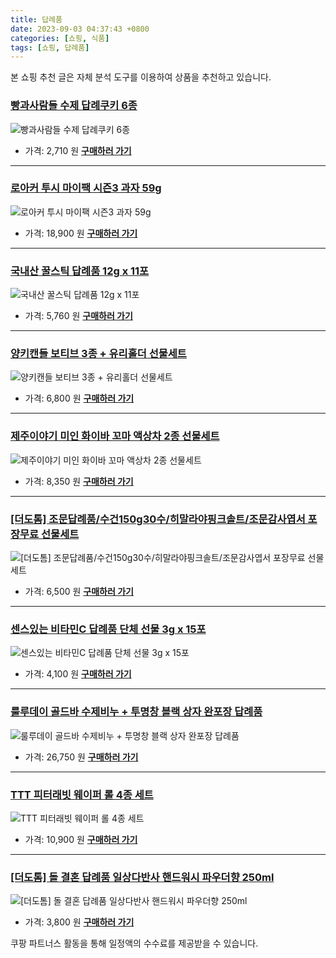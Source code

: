 ```yaml
---
title: 답례품
date: 2023-09-03 04:37:43 +0800
categories: [쇼핑, 식품]
tags: [쇼핑, 답례품]
---
```

본 쇼핑 추천 글은 자체 분석 도구를 이용하여 상품을 추천하고 있습니다.
### [빵과사람들 수제 답례쿠키 6종](https://link.coupang.com/re/AFFSDP?lptag=AF1030537&pageKey=1592027574&itemId=2720216352&vendorItemId=70710450533&traceid=V0-153-152cd77474b045cb&requestid=20230907043743527074105660&token=31850B%7CGM)
![빵과사람들 수제 답례쿠키 6종](https://ads-partners.coupang.com/image1/7gUd8t5wQZ3DpmaG7gtEnIl6HESzjuUSn_ZITGI6kjN5Za8BMPyTfXIRjbpWXzJPLMuO1zmr-kB693axHVPp0qSt-9M368q5ngAPolWOwuG19adco0lEr0yRkWb_rXFOIM6Xe19FHpNCvhSc5U7uWP9UqAYKkzoNEy0pubtu78PUqNWlMOAm69Q5Bt0dI9D-mE7IpDZnvlOeZqWrM6yqvzV1xwl7gcsP9eVYXdjxd93tbehnPkyvodW1VoXBDFkVi7lWkiUX2g2BuVnJVoQ9yP1ACLOWIDhCnHTZnRYSkwo=)
- 가격: 2,710 원
[**구매하러 가기**](https://link.coupang.com/re/AFFSDP?lptag=AF1030537&pageKey=1592027574&itemId=2720216352&vendorItemId=70710450533&traceid=V0-153-152cd77474b045cb&requestid=20230907043743527074105660&token=31850B%7CGM)
---
### [로아커 투시 마이팩 시즌3 과자 59g](https://link.coupang.com/re/AFFSDP?lptag=AF1030537&pageKey=2305133863&itemId=3973141547&vendorItemId=71957488485&traceid=V0-153-5e2b48ff8cedc79e&requestid=20230907043743527074105660&token=31850B%7CGM)
![로아커 투시 마이팩 시즌3 과자 59g](https://ads-partners.coupang.com/image1/w5dczv9CX3tVQC5Lw2Jf4WxwL_w2Z1WM86l3ipy2XkhUzOGTJY1vQwk-LjCzi2kQJrvFg33sihJJ6h-0mXneYvtpW2ZUJoTf4GzR7AeAp9pVLT6EcKA0fX-u8ONG-zzLTLw84cUzpRtnyRElvj90vSSR3juLzTEd6OhR-ovJl5cN3H_wB72Y5Rf9ya1uncYzRkXnSQLKzMGMpfdlcZ6yH8OxXMr4Xc6wewESAso0pMXY8yYngXHIuUIQtzsjpHu877X6GHR6HhFVkOdFU05Ct2qi)
- 가격: 18,900 원
[**구매하러 가기**](https://link.coupang.com/re/AFFSDP?lptag=AF1030537&pageKey=2305133863&itemId=3973141547&vendorItemId=71957488485&traceid=V0-153-5e2b48ff8cedc79e&requestid=20230907043743527074105660&token=31850B%7CGM)
---
### [국내산 꿀스틱 답례품 12g x 11포](https://link.coupang.com/re/AFFSDP?lptag=AF1030537&pageKey=6812713290&itemId=16121332222&vendorItemId=80632652994&traceid=V0-153-5855db737d9876ea&requestid=20230907043743527074105660&token=31850B%7CGM)
![국내산 꿀스틱 답례품 12g x 11포](https://ads-partners.coupang.com/image1/VjpLdNeCo2y0V-isVlBueC8VGahBCj7WQzCieUGQ0vdOaNqvAa2MtJQqqrDyr-4dj1zYGlTZ7uAYpEiRPKxRAtvkSqgmyGfFfYQsUYUzO6pb9gLOLaTlOdlVNVMxHBZsM3EGFsRaQSav0Uz5UfhMgsPp4LwDBUNnmoKu_r6Kc_PkccQyAbkhemeeVuVJnf1r_zXD3re_YzxE_fcjfqYuLPELexBhjKrV0-FixKxf9H6MqP-GfjMC_N11EhvMzV2bOhkOvIJHHZJmi4zuDpBk8gi803Tc787j33wkuepx5scK)
- 가격: 5,760 원
[**구매하러 가기**](https://link.coupang.com/re/AFFSDP?lptag=AF1030537&pageKey=6812713290&itemId=16121332222&vendorItemId=80632652994&traceid=V0-153-5855db737d9876ea&requestid=20230907043743527074105660&token=31850B%7CGM)
---
### [양키캔들 보티브 3종 + 유리홀더 선물세트](https://link.coupang.com/re/AFFSDP?lptag=AF1030537&pageKey=5642955270&itemId=9209872278&vendorItemId=76495579047&traceid=V0-153-4b4eff778ce3fa08&requestid=20230907043743527074105660&token=31850B%7CGM)
![양키캔들 보티브 3종 + 유리홀더 선물세트](https://ads-partners.coupang.com/image1/TKClM6PgXdJsVyHnTJBXlEZXWaFgHjPGkT_3JYk7lIFRZOexFRLIFhWjMZJw75ABTLMbno689h70wuI1tZ6FK-AflrA16Lot6Ier-R7bAUevovA1fqj1wF5T6EFA_2_P-cHIEKM1-PRS0-KdbW6sTK-mha7qvR-BqDPmwmJchH00AxSd5ya3NF_szzoev5ZfCTvdz4ZPflNevUcAI44HS0ZVkGyvxDvkqTkI5wFcYVcz9J25LjfbqJ6IduTe4QE6p6UWQJGTXA==)
- 가격: 6,800 원
[**구매하러 가기**](https://link.coupang.com/re/AFFSDP?lptag=AF1030537&pageKey=5642955270&itemId=9209872278&vendorItemId=76495579047&traceid=V0-153-4b4eff778ce3fa08&requestid=20230907043743527074105660&token=31850B%7CGM)
---
### [제주이야기 미인 화이바 꼬마 액상차 2종 선물세트](https://link.coupang.com/re/AFFSDP?lptag=AF1030537&pageKey=21897769&itemId=85383568&vendorItemId=3145055735&traceid=V0-153-d2e4e682aeb5ab0c&requestid=20230907043743527074105660&token=31850B%7CGM)
![제주이야기 미인 화이바 꼬마 액상차 2종 선물세트](https://ads-partners.coupang.com/image1/8txm68klQBWtA3_G8r7CyndgGEFM6WJ2i3sdacjS0mkrGd-5bp-SwDtvS_0QZICaeDCntsGRjNDf2VFLqYCjv_h1wmYersNBaIdlbQIBgwE2CaRQUeGHfwu6Oto1ifPCjphiCbdIvmoIQAWwQWkt-F2AZrnMZJrZdLxdlxHfeBALJQHBDbnwoBYibQNpW0UoSvf3i9tfi7q2Im2hGZjcoG9Kv4H9fp42i9u9k0g0ZTdu5M9_UPffrYalAxFt8Y97hU-lWRbtMar3JtPRcG5Y-OW-KLPBxaeNIJKFwTQKhw==)
- 가격: 8,350 원
[**구매하러 가기**](https://link.coupang.com/re/AFFSDP?lptag=AF1030537&pageKey=21897769&itemId=85383568&vendorItemId=3145055735&traceid=V0-153-d2e4e682aeb5ab0c&requestid=20230907043743527074105660&token=31850B%7CGM)
---
### [[더도톰] 조문답례품/수건150g30수/히말라야핑크솔트/조문감사엽서 포장무료 선물세트](https://link.coupang.com/re/AFFSDP?lptag=AF1030537&pageKey=6330570689&itemId=13236170681&vendorItemId=80494230337&traceid=V0-153-0a3bcb707b9ece0e&requestid=20230907043743527074105660&token=31850B%7CGM)
![[더도톰] 조문답례품/수건150g30수/히말라야핑크솔트/조문감사엽서 포장무료 선물세트](https://ads-partners.coupang.com/image1/Ss5R7yGBm6x4LgNBShgPzKg0bBzB6Wy-o3PALPX0fo20ECZwNxo7L7m-eoDvav7gOL7CZHX1tloilmw8RWvEmmKQ4U-BbP49dixagztHonZ_tm2GA2Sp1FdNYCEXXjZrL_wn1vBCwzNb8ufsywd7RU6pieJZyyIx0WyZgC7q1CeLwAAtdHlSvTDhF_EiopXBvMwVIvVEEcu_RB97OFZBAtBwxz0E6dGij_XsG5wbrYnTKTTSf8VNDlX1q8YIyPEHhBOE3XdRrRvgZW_nXi99sOitWQjQ1OHkFeK-LNtekMI=)
- 가격: 6,500 원
[**구매하러 가기**](https://link.coupang.com/re/AFFSDP?lptag=AF1030537&pageKey=6330570689&itemId=13236170681&vendorItemId=80494230337&traceid=V0-153-0a3bcb707b9ece0e&requestid=20230907043743527074105660&token=31850B%7CGM)
---
### [센스있는 비타민C 답례품 단체 선물 3g x 15포](https://link.coupang.com/re/AFFSDP?lptag=AF1030537&pageKey=7322908788&itemId=18785526562&vendorItemId=85801022341&traceid=V0-153-bbe1e76a0615d341&requestid=20230907043743527074105660&token=31850B%7CGM)
![센스있는 비타민C 답례품 단체 선물 3g x 15포](https://ads-partners.coupang.com/image1/Vc698sCg0LM-KHDiVbr4yczB36LbZCdI4toI8-AcAQJgR5Ef31eO-rlSn_B49jamNj3VWp-R-8t7N0IMyWj5hrhpbvS4TRDUDYQl9_gxfWIOj77lHL-ks9fTFIzkGgZqDiUBTlYj1q_SVxTER5ZnvQdWsDs6ort2oSVr88rT4lX4BSw-VMjUL3ZCeDGEB54EPtU5UCUCnBmmw9160aM7i5SADdn5qliZnk8DWmHZjycLTuDl8df4_4UIRz_dH6iuN0ToTSGrutv7YNVd5J4aG0ZQ_sXWS-rlQVE2d_uQSw==)
- 가격: 4,100 원
[**구매하러 가기**](https://link.coupang.com/re/AFFSDP?lptag=AF1030537&pageKey=7322908788&itemId=18785526562&vendorItemId=85801022341&traceid=V0-153-bbe1e76a0615d341&requestid=20230907043743527074105660&token=31850B%7CGM)
---
### [룰루데이 골드바 수제비누 + 투명창 블랙 상자 완포장 답례품](https://link.coupang.com/re/AFFSDP?lptag=AF1030537&pageKey=1387216907&itemId=2422751607&vendorItemId=70416868112&traceid=V0-153-4cd359b67af26a29&requestid=20230907043743527074105660&token=31850B%7CGM)
![룰루데이 골드바 수제비누 + 투명창 블랙 상자 완포장 답례품](https://ads-partners.coupang.com/image1/KCRykdi5-4jVsCYPKOcMBml6sNMSfuXirGQyaa7XSxZVl4OuuoG1mmZHxRLz-7tSk454we72yN9ZyIaLZX3oTDdD6G7SZpdlHk2mYhmZvycKcyi6xGvg2NO_YM5g6ImfCaJYWDs13ne5Iz2-6i5thJ5LfVjFzQ7d7Uc5OTbdGir-BF4Xv2EyMbiYP9aIJwjsS8AQfJ556i-PY1TsZMTfejIpjXEaBk8BBi1d7RWzO4-YiO7XLM0YCqBBFmcQ8N_ZHAMGIRCs_XgVHbSYlh5m)
- 가격: 26,750 원
[**구매하러 가기**](https://link.coupang.com/re/AFFSDP?lptag=AF1030537&pageKey=1387216907&itemId=2422751607&vendorItemId=70416868112&traceid=V0-153-4cd359b67af26a29&requestid=20230907043743527074105660&token=31850B%7CGM)
---
### [TTT 피터래빗 웨이퍼 롤 4종 세트](https://link.coupang.com/re/AFFSDP?lptag=AF1030537&pageKey=6925185207&itemId=16737399151&vendorItemId=83919322544&traceid=V0-153-897551eec0ce95e9&requestid=20230907043743527074105660&token=31850B%7CGM)
![TTT 피터래빗 웨이퍼 롤 4종 세트](https://ads-partners.coupang.com/image1/FKjeu1OWtVF3-puUFHWNE90G6IJNyEwqncN74TKe2lkVek4z8C2t2JKqBT8plUawGN0o7c6pHtxMyqN1Mw4AZZkzhJ0OjD_TXng35M_Qfig5b7vlDiHieTQ3RPG78Ij_hGQUE_UmbvW6RPU92mQ8n-1CUbmZH26QVl7YhyMv1imPZzaz0p6oIOmt_ct7Eo08mIGu7K69VdUB5IFfrbGBWnPsp5jQgHt0O2HIpsRDiawnlD1bwBbQnF57DJdCLQq1JBE8BVA2BeYXFJDS05Xf)
- 가격: 10,900 원
[**구매하러 가기**](https://link.coupang.com/re/AFFSDP?lptag=AF1030537&pageKey=6925185207&itemId=16737399151&vendorItemId=83919322544&traceid=V0-153-897551eec0ce95e9&requestid=20230907043743527074105660&token=31850B%7CGM)
---
### [[더도톰] 돌 결혼 답례품 일상다반사 핸드워시 파우더향 250ml](https://link.coupang.com/re/AFFSDP?lptag=AF1030537&pageKey=6661602637&itemId=15293071538&vendorItemId=82513494634&traceid=V0-153-be1047ec91ef10fd&requestid=20230907043743527074105660&token=31850B%7CGM)
![[더도톰] 돌 결혼 답례품 일상다반사 핸드워시 파우더향 250ml](https://ads-partners.coupang.com/image1/H6-xOleS7TCWV-nBHwbe1lWuaTlijL-GBMKcH7UAibcEmvoaV-YpiBRX303BoIIS0_abzWu_R4GMMF2APOhX6h9ZE4EDwxiwvJw3H9VBE9ya1HHoaPFeypljbotvo-WTHt40YZS2p2feVT1Web_Fstqg6bfQ9p1umuVxNxhQ0eA9b8vmVrAp63QmtNtUA9T19M-Wj48p_o7xsiFCuC9I1ES9RJbkhi1F_KdWh0sJ_WQu4C0-QZxdKVnOOKOlexIRsW5cTtmqQnSP3ghE8fB07VVDuSGljWSF33e0vVairw==)
- 가격: 3,800 원
[**구매하러 가기**](https://link.coupang.com/re/AFFSDP?lptag=AF1030537&pageKey=6661602637&itemId=15293071538&vendorItemId=82513494634&traceid=V0-153-be1047ec91ef10fd&requestid=20230907043743527074105660&token=31850B%7CGM)


쿠팡 파트너스 활동을 통해 일정액의 수수료를 제공받을 수 있습니다.
